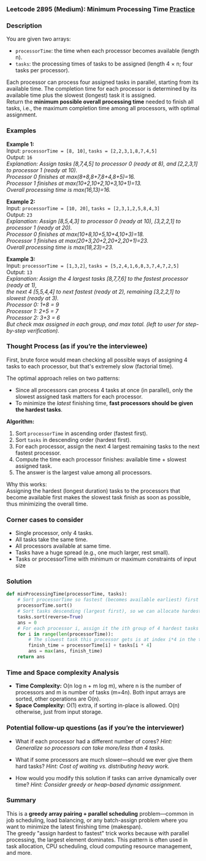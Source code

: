 ### Leetcode 2895 (Medium): Minimum Processing Time [Practice](https://leetcode.com/problems/minimum-processing-time)

### Description  
You are given two arrays:  
- `processorTime`: the time when each processor becomes available (length n).
- `tasks`: the processing times of tasks to be assigned (length 4 × n; four tasks per processor).

Each processor can process four assigned tasks in parallel, starting from its available time. The completion time for each processor is determined by its available time plus the slowest (longest) task it is assigned.  
Return the **minimum possible overall processing time** needed to finish all tasks, i.e., the maximum completion time among all processors, with optimal assignment.

### Examples  

**Example 1:**  
Input: `processorTime = [8, 10]`, `tasks = [2,2,3,1,8,7,4,5]`  
Output: `16`  
*Explanation: Assign tasks [8,7,4,5] to processor 0 (ready at 8), and [2,2,3,1] to processor 1 (ready at 10).  
Processor 0 finishes at max(8+8,8+7,8+4,8+5)=16.  
Processor 1 finishes at max(10+2,10+2,10+3,10+1)=13.  
Overall processing time is max(16,13)=16.*

**Example 2:**  
Input: `processorTime = [10, 20]`, `tasks = [2,3,1,2,5,8,4,3]`  
Output: `23`  
*Explanation: Assign [8,5,4,3] to processor 0 (ready at 10), [3,2,2,1] to processor 1 (ready at 20).  
Processor 0 finishes at max(10+8,10+5,10+4,10+3)=18.  
Processor 1 finishes at max(20+3,20+2,20+2,20+1)=23.  
Overall processing time is max(18,23)=23.*

**Example 3:**  
Input: `processorTime = [1,3,2]`, `tasks = [5,2,4,1,6,8,3,7,4,7,2,5]`  
Output: `13`  
*Explanation: Assign the 4 largest tasks [8,7,7,6] to the fastest processor (ready at 1),  
the next 4 [5,5,4,4] to next fastest (ready at 2), remaining [3,2,2,1] to slowest (ready at 3).  
Processor 0: 1+8 = 9  
Processor 1: 2+5 = 7  
Processor 2: 3+3 = 6  
But check max assigned in each group, and max total. (left to user for step-by-step verification).*

### Thought Process (as if you’re the interviewee)  
First, brute force would mean checking all possible ways of assigning 4 tasks to each processor, but that's extremely slow (factorial time).

The optimal approach relies on two patterns:
- Since all processors can process 4 tasks at once (in parallel), only the slowest assigned task matters for each processor.
- To minimize the *latest* finishing time, **fast processors should be given the hardest tasks**.

**Algorithm:**
1. Sort `processorTime` in ascending order (fastest first).
2. Sort `tasks` in descending order (hardest first).
3. For each processor, assign the next 4 largest remaining tasks to the next fastest processor.
4. Compute the time each processor finishes: available time + slowest assigned task.
5. The answer is the largest value among all processors.

Why this works:  
Assigning the hardest (longest duration) tasks to the processors that become available first makes the slowest task finish as soon as possible, thus minimizing the overall time.

### Corner cases to consider  
- Single processor, only 4 tasks.
- All tasks take the same time.
- All processors available at same time.
- Tasks have a huge spread (e.g., one much larger, rest small).
- Tasks or processorTime with minimum or maximum constraints of input size

### Solution

```python
def minProcessingTime(processorTime, tasks):
    # Sort processorTime so fastest (becomes available earliest) first
    processorTime.sort()
    # Sort tasks descending (largest first), so we can allocate hardest first
    tasks.sort(reverse=True)
    ans = 0
    # For each processor i, assign it the ith group of 4 hardest tasks
    for i in range(len(processorTime)):
        # The slowest task this processor gets is at index i*4 in the tasks list (since tasks sorted desc)
        finish_time = processorTime[i] + tasks[i * 4]
        ans = max(ans, finish_time)
    return ans
```

### Time and Space complexity Analysis  

- **Time Complexity:** O(n log n + m log m), where n is the number of processors and m is number of tasks (m=4n). Both input arrays are sorted, other operations are O(n).
- **Space Complexity:** O(1) extra, if sorting in-place is allowed. O(n) otherwise, just from input storage.

### Potential follow-up questions (as if you’re the interviewer)  

- What if each processor had a different number of cores?
  *Hint: Generalize so processors can take more/less than 4 tasks.*

- What if some processors are much slower—should we ever give them hard tasks?
  *Hint: Cost of waiting vs. distributing heavy work.*

- How would you modify this solution if tasks can arrive dynamically over time?
  *Hint: Consider greedy or heap-based dynamic assignment.*

### Summary
This is a **greedy array pairing + parallel scheduling** problem—common in job scheduling, load balancing, or any batch-assign problem where you want to minimize the latest finishing time (makespan).  
The greedy "assign hardest to fastest" trick works because with parallel processing, the largest element dominates. This pattern is often used in task allocation, CPU scheduling, cloud computing resource management, and more.